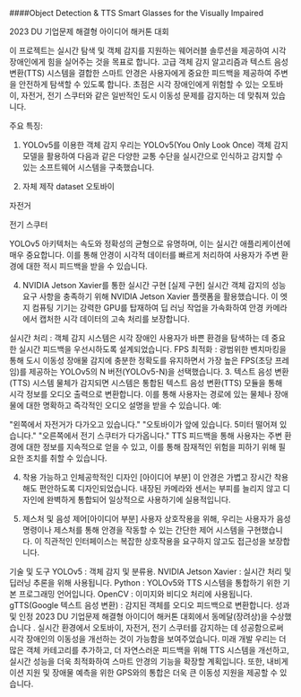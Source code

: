 ####Object Detection & TTS Smart Glasses for the Visually Impaired

2023 DU 기업문제 해결형 아이디어 해커톤 대회 


이 프로젝트는 실시간 탐색 및 객체 감지를 지원하는 웨어러블 솔루션을 제공하여 시각 장애인에게 힘을 실어주는 것을 목표로 합니다. 
고급 객체 감지 알고리즘과 텍스트 음성 변환(TTS) 시스템을 결합한 스마트 안경은 사용자에게 중요한 피드백을 제공하여 주변을 안전하게 탐색할 수 있도록 합니다.
초점은 시각 장애인에게 위험할 수 있는 오토바이, 자전거, 전기 스쿠터와 같은 일반적인 도시 이동성 문제를 감지하는 데 맞춰져 있습니다.


주요 특징:
1. YOLOv5를 이용한 객체 감지
우리는 YOLOv5(You Only Look Once) 객체 감지 모델을 활용하여 다음과 같은 다양한 교통 수단을 실시간으로 인식하고 감지할 수 있는 소프트웨어 시스템을 구축했습니다.


2. 자체 제작 dataset
오토바이

자전거

전기 스쿠터

YOLOv5 아키텍처는 속도와 정확성의 균형으로 유명하며, 이는 실시간 애플리케이션에 매우 중요합니다. 이를 통해 안경이 시각적 데이터를 빠르게 처리하여 사용자가 주변 환경에 대한 적시 피드백을 받을 수 있습니다.

4. NVIDIA Jetson Xavier를 통한 실시간 구현 [실제 구현]
실시간 객체 감지의 성능 요구 사항을 충족하기 위해 NVIDIA Jetson Xavier 플랫폼을 활용했습니다. 이 엣지 컴퓨팅 기기는 강력한 GPU를 탑재하여 딥 러닝 작업을 가속화하여 안경 카메라에서 캡처한 시각 데이터의 고속 처리를 보장합니다.

실시간 처리 : 객체 감지 시스템은 시각 장애인 사용자가 바쁜 환경을 탐색하는 데 중요한 실시간 피드백을 우선시하도록 설계되었습니다.
FPS 최적화 : 광범위한 벤치마킹을 통해 도시 이동성 장애물 감지에 충분한 정확도를 유지하면서 가장 높은 FPS(초당 프레임)를 제공하는 YOLOv5의 N 버전(YOLOv5-N)을 선택했습니다.
3. 텍스트 음성 변환(TTS) 시스템
물체가 감지되면 시스템은 통합된 텍스트 음성 변환(TTS) 모듈을 통해 시각 정보를 오디오 출력으로 변환합니다. 이를 통해 사용자는 경로에 있는 물체나 장애물에 대한 명확하고 즉각적인 오디오 설명을 받을 수 있습니다. 예:

"왼쪽에서 자전거가 다가오고 있습니다."
"오토바이가 앞에 있습니다. 5미터 떨어져 있습니다."
"오른쪽에서 전기 스쿠터가 다가옵니다."
TTS 피드백을 통해 사용자는 주변 환경에 대한 정보를 지속적으로 얻을 수 있고, 이를 통해 잠재적인 위험을 피하기 위해 필요한 조치를 취할 수 있습니다.

4. 착용 가능하고 인체공학적인 디자인 [아이디어 부분]
이 안경은 가볍고 장시간 착용해도 편안하도록 디자인되었습니다. 내장된 카메라와 센서는 부피를 늘리지 않고 디자인에 완벽하게 통합되어 일상적으로 사용하기에 실용적입니다.

5. 제스처 및 음성 제어[아이디어 부분]
사용자 상호작용을 위해, 우리는 사용자가 음성 명령이나 제스처를 통해 안경을 작동할 수 있는 간단한 제어 시스템을 구현했습니다. 이 직관적인 인터페이스는 복잡한 상호작용을 요구하지 않고도 접근성을 보장합니다.

기술 및 도구
YOLOv5 : 객체 감지 및 분류용. 
NVIDIA Jetson Xavier : 실시간 처리 및 딥러닝 추론을 위해 사용됩니다.
Python : YOLOv5와 TTS 시스템을 통합하기 위한 기본 프로그래밍 언어입니다.
OpenCV : 이미지와 비디오 처리에 사용됩니다.
gTTS(Google 텍스트 음성 변환) : 감지된 객체를 오디오 피드백으로 변환합니다.
성과 및 인정
2023 DU 기업문제 해결형 아이디어 해커톤 대회에서 동메달(장려상)을 수상했습니다 .
실시간 환경에서 오토바이, 자전거, 전기 스쿠터를 감지하는 데 성공함으로써 시각 장애인의 이동성을 개선하는 것이 가능함을 보여주었습니다.
미래 개발
우리는 더 많은 객체 카테고리를 추가하고, 더 자연스러운 피드백을 위해 TTS 시스템을 개선하고, 실시간 성능을 더욱 최적화하여 스마트 안경의 기능을 확장할 계획입니다. 또한, 내비게이션 지원 및 장애물 예측을 위한 GPS와의 통합은 더욱 큰 이동성 지원을 제공할 수 있습니다.

